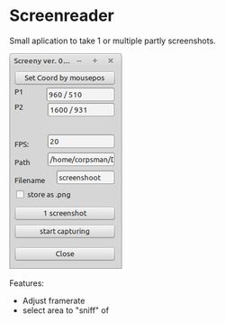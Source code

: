 # Screenreader

Small aplication to take 1 or multiple partly screenshots.

![](preview.png)

Features: 
- Adjust framerate
- select area to "sniff" of
